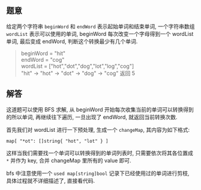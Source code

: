 ## 题意

给定两个字符串 `beginWord` 和 `endWord` 表示起始单词和结束单词, 一个字符串数组 `wordList` 表示可以使用的单词, beginWord 每次改变一个字母得到一个 wordList 单词, 最后变成 endWord, 判断这个转换最少有几个单词.

> beginWord = "hit"  
  endWord = "cog"  
  wordList = ["hot","dot","dog","lot","log","cog"]  
  "hit" -> "hot" -> "dot" -> "dog" -> "cog" 返回 5

## 解答

这道题可以使用 BFS 求解, 从 beginWord 开始每次收集当前的单词可以转换得到的所以单词, 再继续往下遍历, 一旦出现了 endWord, 就返回当前转换次数.

首先我们对 wordList 进行一下预处理, 生成一个 `changeMap`, 其内容为如下格式:

    map[ "*ot": []string{ "hot", "lot" } ] 

这样当我们需要找一个单词可以转换得到的单词列表时, 只需要依次将其各位置成 `*` 并作为 key, 合并 changeMap 里所有的 value 即可.

bfs 中注意使用一个 `used map[string]bool` 记录下已经使用过的单词进行剪枝, 具体过程就不详细描述了, 直接看代码.